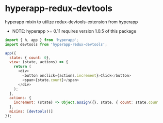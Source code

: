 # hyperapp-redux-devtools
hyperapp mixin to utilize redux-devtools-extension from hyperapp

* NOTE: hyperapp >= 0.11 requires version 1.0.5 of this package

```js
import { h, app } from 'hyperapp';
import devtools from 'hyperapp-redux-devtools';

app({
  state: { count: 0},
  view: (state, actions) => {
    return (
      <div>
        <button onclick={actions.increment}>Click</button>
        <span>{state.count}</span>
      </div>
    );
  },
  actions: {
    increment: (state) => Object.assign({}, state, { count: state.count + 1 })
  },
  mixins: [devtools()]
});

```
